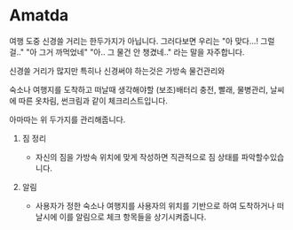 # Amatda
여행 도중 신경쓸 거리는 한두가지가 아닙니다.
그러다보면 우리는 "아 맞다...! 그럴걸.." "아 그거 까먹었네" "아.. 그 물건 안 챙겼네.." 라는 말을 자주합니다.

신경쓸 거리가 많지만 특히나 신경써야 하는것은 가방속 물건관리와

숙소나 여행지를 도착하고 떠날때 생각해야할 (보조)배터리 충전, 빨래, 물병관리, 날씨에 따른 옷차림, 썬크림과 같이 체크리스트입니다.

아마따는 위 두가지를 관리해줍니다.

1. 짐 정리
    - 자신의 짐을 가방속 위치에 맞게 작성하면 직관적으로 짐 상태를 파악할수있습니다.

2. 알림
    - 사용자가 정한 숙소나 여행지를 사용자의 위치를 기반으로 하여 도착하거나 떠날시에 이를 알림으로 체크 항목들을 상기시켜줍니다.
